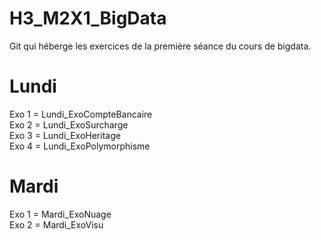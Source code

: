# H3_M2X1_BigData
Git qui héberge les exercices de la première séance du cours de bigdata.

# Lundi
Exo 1 = Lundi_ExoCompteBancaire <br/>
Exo 2 = Lundi_ExoSurcharge <br/>
Exo 3 = Lundi_ExoHeritage <br/>
Exo 4 = Lundi_ExoPolymorphisme <br/>

# Mardi
Exo 1 = Mardi_ExoNuage <br/>
Exo 2 = Mardi_ExoVisu <br/>
